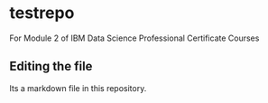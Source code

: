 # testrepo
For Module 2 of IBM Data Science Professional Certificate Courses
## Editing the file

Its a markdown file in this repository.
